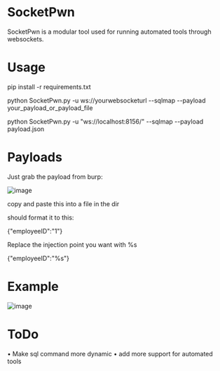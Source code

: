 # SocketPwn

SocketPwn is a modular tool used for running automated tools through websockets. 

# Usage

pip install -r requirements.txt

python SocketPwn.py -u ws://yourwebsocketurl --sqlmap --payload your_payload_or_payload_file

python SocketPwn.py -u "ws://localhost:8156/" --sqlmap --payload payload.json

# Payloads 

Just grab the payload from burp:

![image](https://github.com/Themaim/SocketPwn/assets/141221448/814f6d78-849c-4407-9bd5-a02bdad5e632)

copy and paste this into a file in the dir

should format it to this:

{"employeeID":"1"}

Replace the injection point you want with %s

{"employeeID":"%s"}

# Example

![image](https://github.com/Themaim/SocketPwn/assets/141221448/af18aa20-017b-443f-9305-975c3dd85890)


# ToDo
•	Make sql command more dynamic
•	add more support for automated tools

